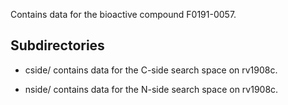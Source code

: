 Contains data for the bioactive compound F0191-0057.

## Subdirectories

- cside/ contains data for the C-side search space on rv1908c.

- nside/ contains data for the N-side search space on rv1908c.

